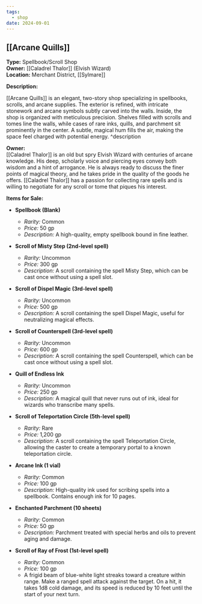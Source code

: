 ```yaml
---
tags:
  - shop
date: 2024-09-01
---
```

## [[Arcane Quills]]

**Type:** Spellbook/Scroll Shop  
**Owner:** [[Caladrel Thalor]] (Elvish Wizard)  
**Location:** Merchant District, [[Sylmare]]

**Description:**  

[[Arcane Quills]] is an elegant, two-story shop specializing in spellbooks, scrolls, and arcane supplies. The exterior is refined, with intricate stonework and arcane symbols subtly carved into the walls. Inside, the shop is organized with meticulous precision. Shelves filled with scrolls and tomes line the walls, while cases of rare inks, quills, and parchment sit prominently in the center. A subtle, magical hum fills the air, making the space feel charged with potential energy. ^description

**Owner:**  
[[Caladrel Thalor]] is an old but spry Elvish Wizard with centuries of arcane knowledge. His deep, scholarly voice and piercing eyes convey both wisdom and a hint of arrogance. He is always ready to discuss the finer points of magical theory, and he takes pride in the quality of the goods he offers. [[Caladrel Thalor]] has a passion for collecting rare spells and is willing to negotiate for any scroll or tome that piques his interest.

**Items for Sale:**

- **Spellbook (Blank)**
    
    - _Rarity:_ Common
    - _Price:_ 50 gp
    - _Description:_ A high-quality, empty spellbook bound in fine leather.
- **Scroll of Misty Step (2nd-level spell)**
    
    - _Rarity:_ Uncommon
    - _Price:_ 300 gp
    - _Description:_ A scroll containing the spell Misty Step, which can be cast once without using a spell slot.
- **Scroll of Dispel Magic (3rd-level spell)**
    
    - _Rarity:_ Uncommon
    - _Price:_ 500 gp
    - _Description:_ A scroll containing the spell Dispel Magic, useful for neutralizing magical effects.
- **Scroll of Counterspell (3rd-level spell)**
    
    - _Rarity:_ Uncommon
    - _Price:_ 600 gp
    - _Description:_ A scroll containing the spell Counterspell, which can be cast once without using a spell slot.
- **Quill of Endless Ink**
    
    - _Rarity:_ Uncommon
    - _Price:_ 250 gp
    - _Description:_ A magical quill that never runs out of ink, ideal for wizards who transcribe many spells.
- **Scroll of Teleportation Circle (5th-level spell)**
    
    - _Rarity:_ Rare
    - _Price:_ 1,200 gp
    - _Description:_ A scroll containing the spell Teleportation Circle, allowing the caster to create a temporary portal to a known teleportation circle.
- **Arcane Ink (1 vial)**
    
    - _Rarity:_ Common
    - _Price:_ 100 gp
    - _Description:_ High-quality ink used for scribing spells into a spellbook. Contains enough ink for 10 pages.
- **Enchanted Parchment (10 sheets)**
    
    - _Rarity:_ Common
    - _Price:_ 50 gp
    - _Description:_ Parchment treated with special herbs and oils to prevent aging and damage.
- **Scroll of Ray of Frost (1st-level spell)**
    
    - _Rarity:_ Common
    - _Price:_ 100 gp
	- A frigid beam of blue-white light streaks toward a creature within range. Make a ranged spell attack against the target. On a hit, it takes 1d8 cold damage, and its speed is reduced by 10 feet until the start of your next turn.